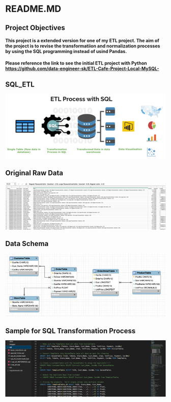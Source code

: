 # README.MD
## Project Objectives
#### This project is a extended version for one of my ETL project.  The aim of the project is to revise the transformatiion and normalization processes by using the SQL programming instead of usind Pandas.
#### Please reference the link to see the initial ETL project with Python https://github.com/data-engineer-sk/ETL-Cafe-Project-Local-MySQL-
 
## SQL_ETL
![ETL in SQL Process](https://github.com/data-engineer-sk/SQL_ETL/blob/main/SQL-ETL.png) 

## Original Raw Data
![Raw Data](https://github.com/data-engineer-sk/SQL_ETL/blob/main/OriginalRawData.png) 

## Data Schema
![ETL Data Schema](https://github.com/data-engineer-sk/SQL_ETL/blob/main/Schema.png) 

## Sample for SQL Transformation Process
![Sample Codes for SQL Transformation Process](https://github.com/data-engineer-sk/SQL_ETL/blob/main/SQL_Code_Fragment.png)
